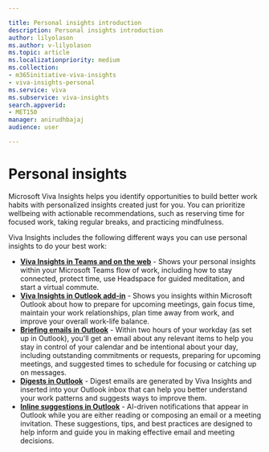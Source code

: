 ```yaml
---

title: Personal insights introduction
description: Personal insights introduction
author: lilyolason
ms.author: v-lilyolason
ms.topic: article
ms.localizationpriority: medium 
ms.collection: 
- m365initiative-viva-insights 
- viva-insights-personal
ms.service: viva 
ms.subservice: viva-insights 
search.appverid: 
- MET150 
manager: anirudhbajaj
audience: user

---
```


# Personal insights

Microsoft Viva Insights helps you identify opportunities to build better work habits with personalized insights created just for you. You can prioritize wellbeing with actionable recommendations, such as reserving time for focused work, taking regular breaks, and practicing mindfulness.

Viva Insights includes the following different ways you can use personal insights to do your best work:

* [**Viva Insights in Teams and on the web**](./teams/viva-teams-app.md) - Shows your personal insights within your Microsoft Teams flow of work, including how to stay connected, protect time, use Headspace for guided meditation, and start a virtual commute.
* [**Viva Insights in Outlook add-in**](./use/add-in.md) - Shows you insights within Microsoft Outlook about how to prepare for upcoming meetings, gain focus time, maintain your work relationships, plan time away from work, and improve your overall work-life balance.
* [**Briefing emails in Outlook**](./briefing/be-overview.md) - Within two hours of your workday (as set up in Outlook), you'll get an email about any relevant items to help you stay in control of your calendar and be intentional about your day, including outstanding commitments or requests, preparing for upcoming meetings, and suggested times to schedule for focusing or catching up on messages.
* [**Digests in Outlook**](./use/email-digests-3.md) - Digest emails are generated by Viva Insights and inserted into your Outlook inbox that can help you better understand your work patterns and suggests ways to improve them.
* [**Inline suggestions in Outlook**](./use/mya-notifications.md) - AI-driven notifications that appear in Outlook while you are either reading or composing an email or a meeting invitation. These suggestions, tips, and best practices are designed to help inform and guide you in making effective email and meeting decisions.

